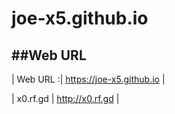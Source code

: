 # joe-x5.github.io

##Web URL
----------
| Web URL :| https://joe-x5.github.io |

| x0.rf.gd | http://x0.rf.gd |
